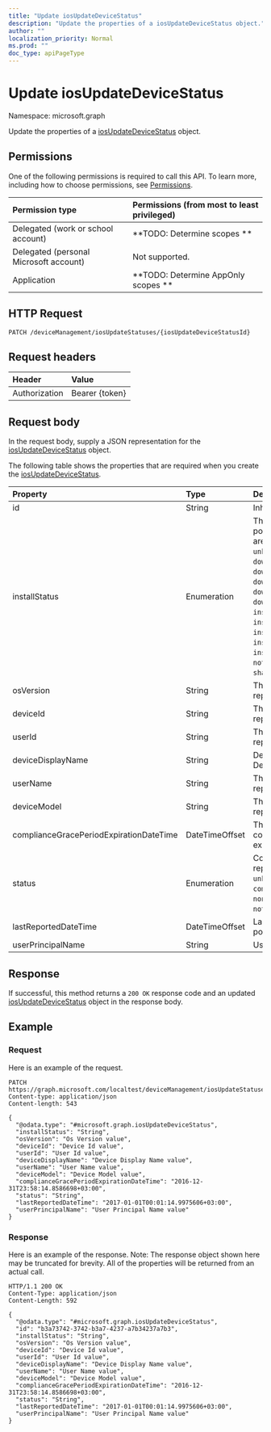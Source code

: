 ```yaml
---
title: "Update iosUpdateDeviceStatus"
description: "Update the properties of a iosUpdateDeviceStatus object."
author: ""
localization_priority: Normal
ms.prod: ""
doc_type: apiPageType
---
```


# Update iosUpdateDeviceStatus

Namespace: microsoft.graph

Update the properties of a [iosUpdateDeviceStatus](../resources/iosupdatedevicestatus.md) object.

## Permissions
One of the following permissions is required to call this API. To learn more, including how to choose permissions, see [Permissions](/concepts/permissions-reference.md).

|Permission type|Permissions (from most to least privileged)|
|:---|:---|
|Delegated (work or school account)|**TODO: Determine scopes **|
|Delegated (personal Microsoft account)|Not supported.|
|Application|**TODO: Determine AppOnly scopes **|

## HTTP Request
<!-- {
  "blockType": "ignored"
}
-->
``` http
PATCH /deviceManagement/iosUpdateStatuses/{iosUpdateDeviceStatusId}
```

## Request headers
|Header|Value|
|:---|:---|
|Authorization|Bearer {token}|

## Request body
In the request body, supply a JSON representation for the [iosUpdateDeviceStatus](../resources/iosupdatedevicestatus.md) object.

The following table shows the properties that are required when you create the [iosUpdateDeviceStatus](../resources/iosupdatedevicestatus.md).

|Property|Type|Description|
|:---|:---|:---|
|id|String| Inherited from [entity](../resources/entity.md)|
|installStatus|Enumeration|The installation status of the policy report. Possible values are: `success`, `available`, `idle`, `unknown`, `downloading`, `downloadFailed`, `downloadRequiresComputer`, `downloadInsufficientSpace`, `downloadInsufficientPower`, `downloadInsufficientNetwork`, `installing`, `installInsufficientSpace`, `installInsufficientPower`, `installPhoneCallInProgress`, `installFailed`, `notSupportedOperation`, `sharedDeviceUserLoggedInError`.|
|osVersion|String|The device version that is being reported.|
|deviceId|String|The device id that is being reported.|
|userId|String|The User id that is being reported.|
|deviceDisplayName|String|Device name of the DevicePolicyStatus.|
|userName|String|The User Name that is being reported|
|deviceModel|String|The device model that is being reported|
|complianceGracePeriodExpirationDateTime|DateTimeOffset|The DateTime when device compliance grace period expires|
|status|Enumeration|Compliance status of the policy report. Possible values are: `unknown`, `notApplicable`, `compliant`, `remediated`, `nonCompliant`, `error`, `conflict`, `notAssigned`.|
|lastReportedDateTime|DateTimeOffset|Last modified date time of the policy report.|
|userPrincipalName|String|UserPrincipalName.|



## Response
If successful, this method returns a `200 OK` response code and an updated [iosUpdateDeviceStatus](../resources/iosupdatedevicestatus.md) object in the response body.

## Example

### Request
Here is an example of the request.
<!-- {
  "blockType": "request",
  "name": "update_iosupdatedevicestatus"
}
-->
``` http
PATCH https://graph.microsoft.com/localtest/deviceManagement/iosUpdateStatuses/{iosUpdateDeviceStatusId}
Content-type: application/json
Content-length: 543

{
  "@odata.type": "#microsoft.graph.iosUpdateDeviceStatus",
  "installStatus": "String",
  "osVersion": "Os Version value",
  "deviceId": "Device Id value",
  "userId": "User Id value",
  "deviceDisplayName": "Device Display Name value",
  "userName": "User Name value",
  "deviceModel": "Device Model value",
  "complianceGracePeriodExpirationDateTime": "2016-12-31T23:58:14.8586698+03:00",
  "status": "String",
  "lastReportedDateTime": "2017-01-01T00:01:14.9975606+03:00",
  "userPrincipalName": "User Principal Name value"
}
```

### Response
Here is an example of the response. Note: The response object shown here may be truncated for brevity. All of the properties will be returned from an actual call.
<!-- {
  "blockType": "response",
  "truncated": true
}
-->
``` http
HTTP/1.1 200 OK
Content-Type: application/json
Content-Length: 592

{
  "@odata.type": "#microsoft.graph.iosUpdateDeviceStatus",
  "id": "b3a73742-3742-b3a7-4237-a7b34237a7b3",
  "installStatus": "String",
  "osVersion": "Os Version value",
  "deviceId": "Device Id value",
  "userId": "User Id value",
  "deviceDisplayName": "Device Display Name value",
  "userName": "User Name value",
  "deviceModel": "Device Model value",
  "complianceGracePeriodExpirationDateTime": "2016-12-31T23:58:14.8586698+03:00",
  "status": "String",
  "lastReportedDateTime": "2017-01-01T00:01:14.9975606+03:00",
  "userPrincipalName": "User Principal Name value"
}
```

